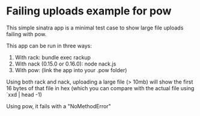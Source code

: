 Failing uploads example for pow
===============================

This simple sinatra app is a minimal test case to show large file uploads failing with pow.

This app can be run in three ways:

1) With rack: bundle exec rackup
2) With nack (0.15.0 or 0.16.0): node nack.js
3) With pow: (link the app into your .pow folder)

Using both rack and nack, uploading a large file (> 10mb) will show the first 16 bytes
of that file in hex (which you can compare with the actual file using `xxd <real-file> | head -1)

Using pow, it fails with a "NoMethodError"

